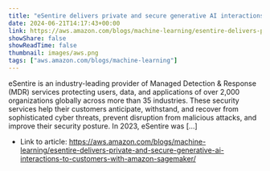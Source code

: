 ```yaml
---
title: "eSentire delivers private and secure generative AI interactions to customers with Amazon SageMaker"
date: 2024-06-21T14:17:43+00:00
link: https://aws.amazon.com/blogs/machine-learning/esentire-delivers-private-and-secure-generative-ai-interactions-to-customers-with-amazon-sagemaker/
showShare: false
showReadTime: false
thumbnail: images/aws.png
tags: ["aws.amazon.com/blogs/machine-learning"]
---
```

eSentire is an industry-leading provider of Managed Detection & Response (MDR) services protecting users, data, and applications of over 2,000 organizations globally across more than 35 industries. These security services help their customers anticipate, withstand, and recover from sophisticated cyber threats, prevent disruption from malicious attacks, and improve their security posture. In 2023, eSentire was […]

- Link to article: https://aws.amazon.com/blogs/machine-learning/esentire-delivers-private-and-secure-generative-ai-interactions-to-customers-with-amazon-sagemaker/